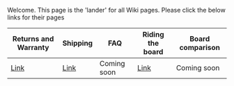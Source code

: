 Welcome. This page is the 'lander' for all Wiki pages. Please click the below links for their pages

|  Returns and Warranty | Shipping | FAQ |Riding the board | Board comparison  |
| --- | --- | --- | --- | --- |
| [Link](https://www.reddit.com/r/MeepoBoards/wiki/lander/rtnsnwrnty) | [Link](https://www.reddit.com/r/MeepoBoards/wiki/lander/shipping)  | Coming soon | [Link](https://www.reddit.com/r/MeepoBoards/wiki/lander/riding) | Coming soon |